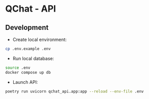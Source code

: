 # QChat - API

## Development

- Create local environment:

```sh
cp .env.example .env
```

- Run local database:

```sh
source .env
docker compose up db
```

- Launch API:

```sh
poetry run uvicorn qchat_api.app:app --reload --env-file .env
```
